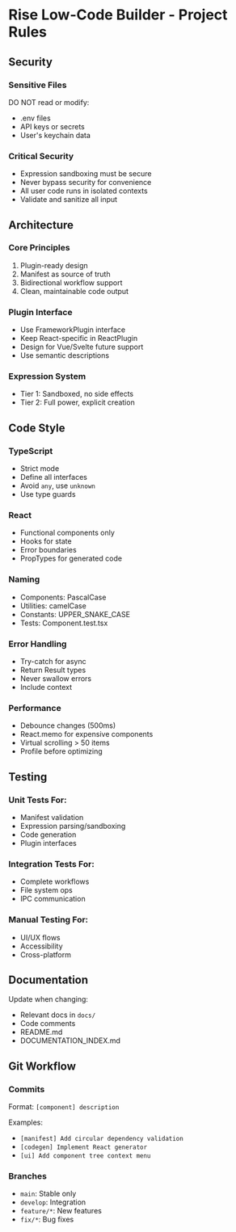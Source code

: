 # Rise Low-Code Builder - Project Rules

## Security

### Sensitive Files
DO NOT read or modify:
- .env files
- API keys or secrets
- User's keychain data

### Critical Security
- Expression sandboxing must be secure
- Never bypass security for convenience
- All user code runs in isolated contexts
- Validate and sanitize all input

## Architecture

### Core Principles
1. Plugin-ready design
2. Manifest as source of truth
3. Bidirectional workflow support
4. Clean, maintainable code output

### Plugin Interface
- Use FrameworkPlugin interface
- Keep React-specific in ReactPlugin
- Design for Vue/Svelte future support
- Use semantic descriptions

### Expression System
- Tier 1: Sandboxed, no side effects
- Tier 2: Full power, explicit creation

## Code Style

### TypeScript
- Strict mode
- Define all interfaces
- Avoid `any`, use `unknown`
- Use type guards

### React
- Functional components only
- Hooks for state
- Error boundaries
- PropTypes for generated code

### Naming
- Components: PascalCase
- Utilities: camelCase
- Constants: UPPER_SNAKE_CASE
- Tests: Component.test.tsx

### Error Handling
- Try-catch for async
- Return Result types
- Never swallow errors
- Include context

### Performance
- Debounce changes (500ms)
- React.memo for expensive components
- Virtual scrolling > 50 items
- Profile before optimizing

## Testing

### Unit Tests For:
- Manifest validation
- Expression parsing/sandboxing
- Code generation
- Plugin interfaces

### Integration Tests For:
- Complete workflows
- File system ops
- IPC communication

### Manual Testing For:
- UI/UX flows
- Accessibility
- Cross-platform

## Documentation

Update when changing:
- Relevant docs in `docs/`
- Code comments
- README.md
- DOCUMENTATION_INDEX.md

## Git Workflow

### Commits
Format: `[component] description`

Examples:
- `[manifest] Add circular dependency validation`
- `[codegen] Implement React generator`
- `[ui] Add component tree context menu`

### Branches
- `main`: Stable only
- `develop`: Integration
- `feature/*`: New features
- `fix/*`: Bug fixes